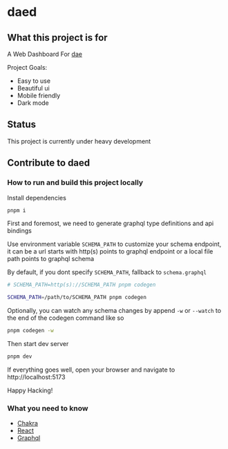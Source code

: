# daed

## What this project is for

A Web Dashboard For [dae](https://github.com/v2raya/dae)

Project Goals:

- Easy to use
- Beautiful ui
- Mobile friendly
- Dark mode

## Status

This project is currently under heavy development

## Contribute to daed

### How to run and build this project locally

Install dependencies

```sh
pnpm i
```

First and foremost, we need to generate graphql type definitions and api bindings

Use environment variable `SCHEMA_PATH` to customize your schema endpoint, it can be a url starts with http(s) points to graphql endpoint or a local file path points to graphql schema

By default, if you dont specify `SCHEMA_PATH`, fallback to `schema.graphql`

```sh
# SCHEMA_PATH=http(s)://SCHEMA_PATH pnpm codegen

SCHEMA_PATH=/path/to/SCHEMA_PATH pnpm codegen
```

Optionally, you can watch any schema changes by append `-w` or `--watch` to the end of the codegen command like so

```sh
pnpm codegen -w
```

Then start dev server

```sh
pnpm dev
```

If everything goes well, open your browser and navigate to http://localhost:5173

Happy Hacking!

### What you need to know

- [Chakra](https://chakra-ui.com)
- [React](https://reactjs.org)
- [Graphql](https://graphql.org)
